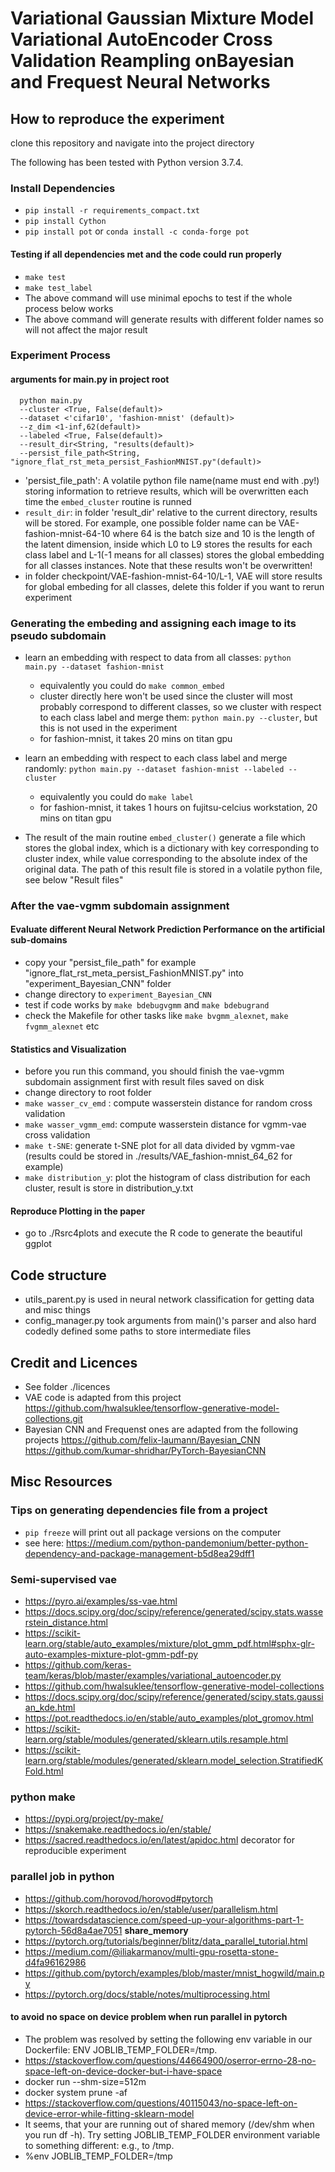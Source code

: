 # Variational Gaussian Mixture Model Variational AutoEncoder Cross Validation Reampling onBayesian and Frequest Neural Networks


## How to reproduce the experiment

clone this repository and navigate into the project directory

The following has been tested with Python version 3.7.4.

### Install Dependencies
- `pip install -r requirements_compact.txt`
- `pip install Cython`
- `pip install pot` or `conda install -c conda-forge pot`

#### Testing if all dependencies met and the code could run properly
- `make test`
- `make test_label`
- The above command will use minimal epochs to test if the whole process below works
- The above command will generate results with different folder names so will not affect the major
  result

### Experiment Process

#### arguments for main.py in project root
```
  python main.py
  --cluster <True, False(default)>
  --dataset <'cifar10', 'fashion-mnist' (default)>
  --z_dim <1-inf,62(default)>
  --labeled <True, False(default)>
  --result_dir<String, "results(default)>
  --persist_file_path<String, "ignore_flat_rst_meta_persist_FashionMNIST.py"(default)>
```
- 'persist_file_path': A volatile python file name(name must end with .py!) storing information to retrieve results, which will be overwritten each time the `embed_cluster` routine is runned
- `result_dir`: in folder 'result_dir' relative to the current directory, results will be stored.
For example, one possible folder name can be VAE-fashion-mnist-64-10 where 64 is the batch size and 10 is the length of the latent dimension, inside which L0 to L9 stores the results for each class label and L-1(-1 means for all classes) stores the global embedding for all classes instances. Note that these results won't be overwritten!
- in folder checkpoint/VAE-fashion-mnist-64-10/L-1, VAE will store results for global embeding for all classes, delete this folder if you want to rerun experiment



### Generating the embeding and assigning each image to its pseudo subdomain
- learn an embedding with respect to data from all classes: `python main.py --dataset fashion-mnist`
    - equivalently you could do `make common_embed`
    - cluster directly here won't be used since the cluster will most probably correspond to different classes, so we cluster with respect to each class label and merge them: `python main.py --cluster`, but this is not used in the experiment
    - for fashion-mnist, it takes 20 mins on titan gpu

- learn an embedding with respect to each class label and merge randomly: `python main.py --dataset fashion-mnist --labeled --cluster`
    - equivalently you could do `make label` 
    - for fashion-mnist, it takes 1 hours on fujitsu-celcius workstation, 20 mins on titan gpu

- The result of the main routine `embed_cluster()`  generate a file which stores the global index, which is a dictionary with key corresponding to cluster index, while value corresponding to the absolute index of the original data. The path of this result file is stored in a volatile python file, see below "Result files"

### After the vae-vgmm subdomain assignment

#### Evaluate different Neural Network Prediction Performance on the artificial sub-domains
- copy your "persist_file_path" for example "ignore_flat_rst_meta_persist_FashionMNIST.py" into
  "experiment_Bayesian_CNN" folder
- change directory to `experiment_Bayesian_CNN`
- test if code works by `make bdebugvgmm` and `make bdebugrand`
- check the Makefile for other tasks like  `make bvgmm_alexnet`, `make fvgmm_alexnet` etc

#### Statistics and Visualization
- before you run this command, you should finish the vae-vgmm subdomain assignment first with result
  files saved on disk
- change directory to root folder
- `make wasser_cv_emd` : compute wasserstein distance for random cross validation
- `make wasser_vgmm_emd`: compute wasserstein distance for vgmm-vae cross validation
- `make t-SNE`: generate t-SNE plot for all data divided by vgmm-vae  (results could be stored in ./results/VAE_fashion-mnist_64_62 for example)
- `make distribution_y`: plot the histogram of class distribution for each cluster, result is store in distribution_y.txt

#### Reproduce Plotting in the paper
- go to  ./Rsrc4plots and execute the R code to generate the beautiful ggplot

## Code structure 
- utils_parent.py is used in neural network classification for getting data and misc things
- config_manager.py took arguments from main()'s parser and also hard codedly defined some paths to
  store intermediate files

## Credit and Licences
- See folder ./licences
- VAE code is adapted from this project
https://github.com/hwalsuklee/tensorflow-generative-model-collections.git
- Bayesian CNN and Frequenst ones are adapted from the following projects
https://github.com/felix-laumann/Bayesian_CNN
https://github.com/kumar-shridhar/PyTorch-BayesianCNN

## Misc Resources

### Tips on generating dependencies file from a project
- `pip freeze` will print out all package versions on the computer
- see here: https://medium.com/python-pandemonium/better-python-dependency-and-package-management-b5d8ea29dff1

### Semi-supervised vae
- https://pyro.ai/examples/ss-vae.html
- https://docs.scipy.org/doc/scipy/reference/generated/scipy.stats.wasserstein_distance.html
- https://scikit-learn.org/stable/auto_examples/mixture/plot_gmm_pdf.html#sphx-glr-auto-examples-mixture-plot-gmm-pdf-py
- https://github.com/keras-team/keras/blob/master/examples/variational_autoencoder.py
- https://github.com/hwalsuklee/tensorflow-generative-model-collections
- https://docs.scipy.org/doc/scipy/reference/generated/scipy.stats.gaussian_kde.html
- https://pot.readthedocs.io/en/stable/auto_examples/plot_gromov.html
- https://scikit-learn.org/stable/modules/generated/sklearn.utils.resample.html
- https://scikit-learn.org/stable/modules/generated/sklearn.model_selection.StratifiedKFold.html

### python make
- https://pypi.org/project/py-make/
- https://snakemake.readthedocs.io/en/stable/
- https://sacred.readthedocs.io/en/latest/apidoc.html  decorator for reproducible experiment

### parallel job in python
- https://github.com/horovod/horovod#pytorch
- https://skorch.readthedocs.io/en/stable/user/parallelism.html
- https://towardsdatascience.com/speed-up-your-algorithms-part-1-pytorch-56d8a4ae7051  **share_memory**
- https://pytorch.org/tutorials/beginner/blitz/data_parallel_tutorial.html
- https://medium.com/@iliakarmanov/multi-gpu-rosetta-stone-d4fa96162986
- https://github.com/pytorch/examples/blob/master/mnist_hogwild/main.py
- https://pytorch.org/docs/stable/notes/multiprocessing.html

#### to avoid no space on device problem when run parallel in pytorch
- The problem was resolved by setting the following env variable in our Dockerfile: ENV JOBLIB_TEMP_FOLDER=/tmp.
- https://stackoverflow.com/questions/44664900/oserror-errno-28-no-space-left-on-device-docker-but-i-have-space
- docker run --shm-size=512m <image-name>
- docker system prune -af
- https://stackoverflow.com/questions/40115043/no-space-left-on-device-error-while-fitting-sklearn-model 
- It seems, that your are running out of shared memory (/dev/shm when you run df -h). Try setting JOBLIB_TEMP_FOLDER environment variable to something different: e.g., to /tmp. 
- %env JOBLIB_TEMP_FOLDER=/tmp

